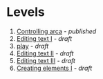# Levels
1. [Controlling arca](sections/02-tutorial/01-control-arca.md) - *published*
1. [Editing text I](sections/02-tutorial/03-editing-levels.md#level---editing-text-i) - *draft*
1. [play](sections/02-tutorial/03-editing-levels.md#level---play) - *draft*
1. [Editing text II](sections/02-tutorial/03-editing-levels.md#level---editing-text-ii) - *draft*
1. [Editing text III](sections/02-tutorial/03-editing-levels.md#level---editing-text-iii) - *draft*
1. [Creating elements I](section/03-html-basics/02-html-anatomy.md#level---creating-elements-i) - *draft*

